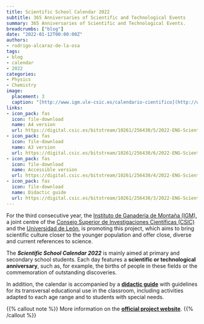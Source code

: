 ```yaml
---
title: Scientific School Calendar 2022
subtitle: 365 Anniversaries of Scientific and Technological Events
summary: 365 Anniversaries of Scientific and Technological Events.
breadcrumbs: ["blog"]
date: "2022-01-12T00:00:00Z"
authors:
- rodrigo-alcaraz-de-la-osa
tags:
- blog
- calendar
- 2022
categories:
- Physics
- Chemistry
image:
  placement: 3  
  caption: "[http://www.igm.ule-csic.es/calendario-cientifico](http://www.igm.ule-csic.es/calendario-cientifico)"
links:
- icon_pack: fas
  icon: file-download
  name: A4 version
  url: https://digital.csic.es/bitstream/10261/256430/5/2022-ENG-Scientific-school-calendar-A4-print.pdf
- icon_pack: fas
  icon: file-download
  name: A3 version
  url: https://digital.csic.es/bitstream/10261/256430/6/2022-ENG-Scientific-school-calendar-A3-print-booklet.pdf
- icon_pack: fas
  icon: file-download
  name: Accessible version
  url: https://digital.csic.es/bitstream/10261/256430/4/2022-ENG-Scientific-school-calendar-formato-accesible.docx
- icon_pack: fas
  icon: file-download
  name: Didactic guide
  url: https://digital.csic.es/bitstream/10261/256430/3/2022-ENG-Scientific-school-calendar-didactic-guide.pdf
---
```


For the third consecutive year, the [Instituto de Ganadería de Montaña (IGM)](http://www.igm.ule-csic.es), a joint centre of the [Consejo Superior de Investigaciones Científicas (CSIC)](https://www.csic.es/en) and the [Universidad de León](https://www.unileon.es), is promoting this project, which aims to bring scientific culture closer to the younger population and offer close, diverse and current references to science.

The ***Scientific School Calendar 2022*** is mainly aimed at primary and secondary school students. Each day features a **scientific or technological anniversary**, such as, for example, the births of people in these fields or the commemoration of outstanding discoveries.

In addition, the calendar is accompanied by a [**didactic guide**](https://digital.csic.es/bitstream/10261/256430/3/2022-ENG-Scientific-school-calendar-didactic-guide.pdf) with guidelines for its transversal educational use in the classroom, including activities adapted to each age range and to students with special needs.

{{% callout note %}}
More information on the [**official project website**](http://www.igm.ule-csic.es/calendario-cientifico).
{{% /callout %}}